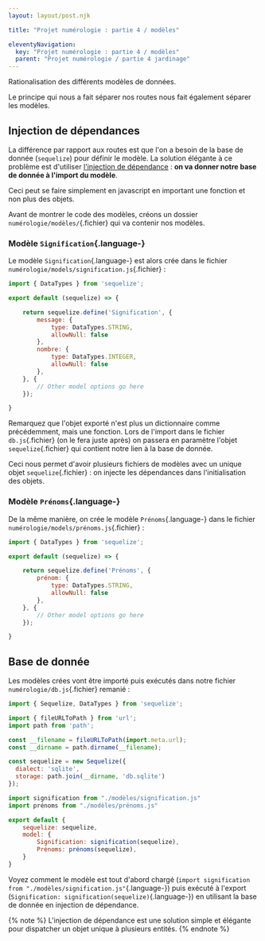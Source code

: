 ```yaml
---
layout: layout/post.njk

title: "Projet numérologie : partie 4 / modèles"

eleventyNavigation:
  key: "Projet numérologie : partie 4 / modèles"
  parent: "Projet numérologie / partie 4 jardinage"
---
```


<!-- début résumé -->

Rationalisation des différents modèles de données.

<!-- fin résumé -->

Le principe qui nous a fait séparer nos routes nous fait également séparer les modèles.

## Injection de dépendances

La différence par rapport aux routes est que l'on a besoin de la base de donnée (`sequelize`) pour définir le modèle. La solution élégante à ce problème est d'utiliser [l'injection de dépendance](https://fr.wikipedia.org/wiki/Injection_de_d%C3%A9pendances) : **on va donner notre base de donnée à l'import du modèle**.

Ceci peut se faire simplement en javascript en important une fonction et non plus des objets.

Avant de montrer le code des modèles, créons un dossier `numérologie/modèles/`{.fichier} qui va contenir nos modèles.

### Modèle `Signification`{.language-}

Le modèle `Signification`{.language-} est alors crée dans le fichier `numérologie/models/signification.js`{.fichier} :

```js
import { DataTypes } from 'sequelize';

export default (sequelize) => {

    return sequelize.define('Signification', {
        message: {
            type: DataTypes.STRING,
            allowNull: false
        },
        nombre: {
            type: DataTypes.INTEGER,
            allowNull: false
        },
    }, {
        // Other model options go here
    });

}

```

Remarquez que l'objet exporté n'est plus un dictionnaire comme précédemment, mais une fonction. Lors de l'import dans le fichier `db.js`{.fichier} (on le fera juste après) on passera en paramètre l'objet `sequelize`{.fichier} qui contient notre lien à la base de donnée.

Ceci nous permet d'avoir plusieurs fichiers de modèles avec un unique objet `sequelize`{.fichier} : on injecte les dépendances dans l'initialisation des objets.

### Modèle `Prénoms`{.language-}

De la même manière, on crée le modèle `Prénoms`{.language-} dans le fichier `numérologie/models/prénoms.js`{.fichier} :

```js
import { DataTypes } from 'sequelize';

export default (sequelize) => {

    return sequelize.define('Prénoms', {
        prénom: {
            type: DataTypes.STRING,
            allowNull: false
        },
    }, {
        // Other model options go here
    });

}

```

## Base de donnée

Les modèles crées vont être importé puis exécutés dans notre fichier `numérologie/db.js`{.fichier} remanié :

```js
import { Sequelize, DataTypes } from 'sequelize';

import { fileURLToPath } from 'url';
import path from 'path';

const __filename = fileURLToPath(import.meta.url);
const __dirname = path.dirname(__filename);

const sequelize = new Sequelize({
  dialect: 'sqlite',
  storage: path.join(__dirname, 'db.sqlite')
});

import signification from "./modèles/signification.js"
import prénoms from "./modèles/prénoms.js"

export default {
    sequelize: sequelize,
    model: {
        Signification: signification(sequelize),
        Prénoms: prénoms(sequelize),
    }
}

```

Voyez comment le modèle est tout d'abord chargé (`import signification from "./modèles/signification.js"`{.language-}) puis exécuté à l'export (`Signification: signification(sequelize)`{.language-}) en utilisant la base de donnée en injection de dépendance.

{% note %}
L'injection de dépendance est une solution simple et élégante pour dispatcher un objet unique à plusieurs entités.
{% endnote %}
